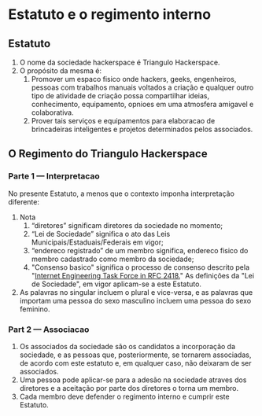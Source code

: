 Estatuto e o regimento interno
===================================

 
## Estatuto
1. O nome da sociedade hackerspace é Triangulo Hackerspace.
2. O propósito da mesma é:
	1. Promover um espaco fisico onde hackers, geeks, engenheiros, pessoas com trabalhos manuais voltados a criação e qualquer outro tipo de atividade de criação possa compartilhar ideias, conhecimento, equipamento, opnioes em uma atmosfera amigavel e colaborativa.
	2. Prover tais serviços e equipamentos para elaboracao de brincadeiras inteligentes e projetos determinados pelos associados.
    
## O Regimento do Triangulo Hackerspace
### Parte 1 — Interpretacao


No presente Estatuto, a menos que o contexto imponha interpretação diferente:
1. Nota
	1. “diretores” significam diretores da sociedade no momento;
	2. “Lei de Sociedade” significa o ato das Leis Municipais/Estaduais/Federais em vigor;
	3. “endereco registrado” de um membro significa, endereco fisico do membro cadastrado como membro da sociedade;
    4. "Consenso basico" significa o processo de consenso descrito pela "[Internet Engineering Task Force in RFC 2418.](http://www.ietf.org/rfc/rfc2418.txt)"
	As definições da "Lei de Sociedade", em vigor aplicam-se a este Estatuto.
2.	As palavras no singular incluem o plural e vice-versa, e as palavras que importam uma pessoa do sexo masculino incluem uma pessoa do sexo feminino.

### Part 2 — Associacao
1. Os associados da sociedade são os candidatos a incorporação da sociedade, e as pessoas que, posteriormente, se tornarem associadas, de acordo com este estatuto e, em qualquer caso, não deixaram de ser associados.
2. Uma pessoa pode aplicar-se para a adesão na sociedade atraves dos diretores e a aceitação por parte dos diretores o torna um membro.
3. Cada membro deve defender o regimento interno e cumprir este Estatuto.


